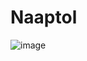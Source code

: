 # Naaptol
![image](https://github.com/user-attachments/assets/18ab4ba3-fb94-427a-b751-688a3e69f3c3)




